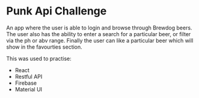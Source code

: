# Punk Api Challenge

An app where the user is able to login and browse through Brewdog beers. The user also has the ability to enter a search for a particular beer, or filter via the ph or abv range. Finally the user can like a particular beer which will show in the favourties section.

This was used to practise:

- React
- Restful API
- Firebase
- Material UI
